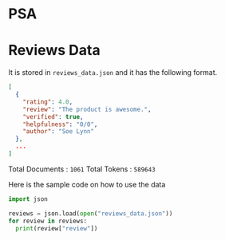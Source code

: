 # PSA


# Reviews Data
It is stored in `reviews_data.json` and it has the following format.
```json
[
  {
    "rating": 4.0,
    "review": "The product is awesome.",
    "verified": true,
    "helpfulness": "0/0",
    "author": "Soe Lynn"
  },
  ...
]
```

Total Documents : `1061`
Total Tokens    : `589643`

Here is the sample code on how to use the data
```python
import json

reviews = json.load(open("reviews_data.json"))
for review in reviews:
  print(review["review"])
```
